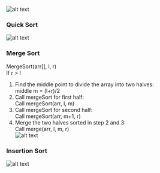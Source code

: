 ![alt text](https://github.com/vectormars/CPP/blob/master/Algorithm/Sort/Sort.JPG)

### Quick Sort
 ![alt text](https://github.com/vectormars/CPP/blob/master/Algorithm/Sort/QuickSort2.png)

### Merge Sort
MergeSort(arr[], l,  r)   
If r > l   
  1. Find the middle point to divide the array into two halves:      
    middle m = (l+r)/2   
  2. Call mergeSort for first half:      
             Call mergeSort(arr, l, m)   
  3. Call mergeSort for second half:   
             Call mergeSort(arr, m+1, r)   
  4. Merge the two halves sorted in step 2 and 3:   
             Call merge(arr, l, m, r)   
 ![alt text](https://github.com/vectormars/CPP/blob/master/Algorithm/Sort/Merge-Sort-Tutorial.png)

### Insertion Sort
 ![alt text](https://github.com/vectormars/CPP/blob/master/Algorithm/Sort/insertionsort.png)
